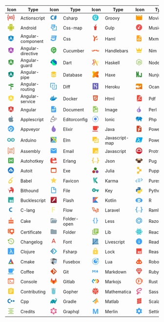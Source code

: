 |Icon|Type|Icon|Type|Icon|Type|Icon|Type|Icon|Type|
|---|---|---|---|---|---|---|---|---|---|
|<img src="./../icons/actionscript.svg" width="24px">|Actionscript|<img src="./../icons/csharp.svg" width="24px">|Csharp|<img src="./../icons/groovy.svg" width="24px">|Groovy|<img src="./../icons/movie.svg" width="24px">|Movie|<img src="./../icons/smarty.svg" width="24px">|Smarty|
|<img src="./../icons/android.svg" width="24px">|Android|<img src="./../icons/css-map.svg" width="24px">|Css-map|<img src="./../icons/gulp.svg" width="24px">|Gulp|<img src="./../icons/music.svg" width="24px">|Music|<img src="./../icons/solidity.svg" width="24px">|Solidity|
|<img src="./../icons/angular-component.svg" width="24px">|Angular-component|<img src="./../icons/css.svg" width="24px">|Css|<img src="./../icons/haml.svg" width="24px">|Haml|<img src="./../icons/mxml.svg" width="24px">|Mxml|<img src="./../icons/stylus.svg" width="24px">|Stylus|
|<img src="./../icons/angular-directive.svg" width="24px">|Angular-directive|<img src="./../icons/cucumber.svg" width="24px">|Cucumber|<img src="./../icons/handlebars.svg" width="24px">|Handlebars|<img src="./../icons/nim.svg" width="24px">|Nim|<img src="./../icons/swc.svg" width="24px">|Swc|
|<img src="./../icons/angular-guard.svg" width="24px">|Angular-guard|<img src="./../icons/dart.svg" width="24px">|Dart|<img src="./../icons/haskell.svg" width="24px">|Haskell|<img src="./../icons/nodejs.svg" width="24px">|Nodejs|<img src="./../icons/swift.svg" width="24px">|Swift|
|<img src="./../icons/angular-pipe.svg" width="24px">|Angular-pipe|<img src="./../icons/database.svg" width="24px">|Database|<img src="./../icons/haxe.svg" width="24px">|Haxe|<img src="./../icons/nunjucks.svg" width="24px">|Nunjucks|<img src="./../icons/table.svg" width="24px">|Table|
|<img src="./../icons/angular-routing.svg" width="24px">|Angular-routing|<img src="./../icons/diff.svg" width="24px">|Diff|<img src="./../icons/heroku.svg" width="24px">|Heroku|<img src="./../icons/ocaml.svg" width="24px">|Ocaml|<img src="./../icons/terraform.svg" width="24px">|Terraform|
|<img src="./../icons/angular-service.svg" width="24px">|Angular-service|<img src="./../icons/docker.svg" width="24px">|Docker|<img src="./../icons/html.svg" width="24px">|Html|<img src="./../icons/pdf.svg" width="24px">|Pdf|<img src="./../icons/test-js.svg" width="24px">|Test-js|
|<img src="./../icons/angular.svg" width="24px">|Angular|<img src="./../icons/document.svg" width="24px">|Document|<img src="./../icons/image.svg" width="24px">|Image|<img src="./../icons/perl.svg" width="24px">|Perl|<img src="./../icons/test-ts.svg" width="24px">|Test-ts|
|<img src="./../icons/applescript.svg" width="24px">|Applescript|<img src="./../icons/editorconfig.svg" width="24px">|Editorconfig|<img src="./../icons/ionic.svg" width="24px">|Ionic|<img src="./../icons/php.svg" width="24px">|Php|<img src="./../icons/tex.svg" width="24px">|Tex|
|<img src="./../icons/appveyor.svg" width="24px">|Appveyor|<img src="./../icons/elixir.svg" width="24px">|Elixir|<img src="./../icons/java.svg" width="24px">|Java|<img src="./../icons/powerpoint.svg" width="24px">|Powerpoint|<img src="./../icons/travis.svg" width="24px">|Travis|
|<img src="./../icons/arduino.svg" width="24px">|Arduino|<img src="./../icons/elm.svg" width="24px">|Elm|<img src="./../icons/javascript-map.svg" width="24px">|Javascript-map|<img src="./../icons/powershell.svg" width="24px">|Powershell|<img src="./../icons/tune.svg" width="24px">|Tune|
|<img src="./../icons/assembly.svg" width="24px">|Assembly|<img src="./../icons/email.svg" width="24px">|Email|<img src="./../icons/javascript.svg" width="24px">|Javascript|<img src="./../icons/protractor.svg" width="24px">|Protractor|<img src="./../icons/twig.svg" width="24px">|Twig|
|<img src="./../icons/autohotkey.svg" width="24px">|Autohotkey|<img src="./../icons/erlang.svg" width="24px">|Erlang|<img src="./../icons/json.svg" width="24px">|Json|<img src="./../icons/pug.svg" width="24px">|Pug|<img src="./../icons/typescript-def.svg" width="24px">|Typescript-def|
|<img src="./../icons/autoit.svg" width="24px">|Autoit|<img src="./../icons/exe.svg" width="24px">|Exe|<img src="./../icons/julia.svg" width="24px">|Julia|<img src="./../icons/puppet.svg" width="24px">|Puppet|<img src="./../icons/typescript.svg" width="24px">|Typescript|
|<img src="./../icons/babel.svg" width="24px">|Babel|<img src="./../icons/favicon.svg" width="24px">|Favicon|<img src="./../icons/karma.svg" width="24px">|Karma|<img src="./../icons/purescript.svg" width="24px">|Purescript|<img src="./../icons/unity.svg" width="24px">|Unity|
|<img src="./../icons/bithound.svg" width="24px">|Bithound|<img src="./../icons/file.svg" width="24px">|File|<img src="./../icons/key.svg" width="24px">|Key|<img src="./../icons/python.svg" width="24px">|Python|<img src="./../icons/url.svg" width="24px">|Url|
|<img src="./../icons/bucklescript.svg" width="24px">|Bucklescript|<img src="./../icons/flash.svg" width="24px">|Flash|<img src="./../icons/kotlin.svg" width="24px">|Kotlin|<img src="./../icons/r.svg" width="24px">|R|<img src="./../icons/verilog.svg" width="24px">|Verilog|
|<img src="./../icons/c-lang.svg" width="24px">|C-lang|<img src="./../icons/flow.svg" width="24px">|Flow|<img src="./../icons/laravel.svg" width="24px">|Laravel|<img src="./../icons/raml.svg" width="24px">|Raml|<img src="./../icons/virtual.svg" width="24px">|Virtual|
|<img src="./../icons/cake.svg" width="24px">|Cake|<img src="./../icons/folder-open.svg" width="24px">|Folder-open|<img src="./../icons/less.svg" width="24px">|Less|<img src="./../icons/razor.svg" width="24px">|Razor|<img src="./../icons/visualstudio.svg" width="24px">|Visualstudio|
|<img src="./../icons/certificate.svg" width="24px">|Certificate|<img src="./../icons/folder.svg" width="24px">|Folder|<img src="./../icons/lib.svg" width="24px">|Lib|<img src="./../icons/react.svg" width="24px">|React|<img src="./../icons/vue.svg" width="24px">|Vue|
|<img src="./../icons/changelog.svg" width="24px">|Changelog|<img src="./../icons/font.svg" width="24px">|Font|<img src="./../icons/livescript.svg" width="24px">|Livescript|<img src="./../icons/readme.svg" width="24px">|Readme|<img src="./../icons/webpack.svg" width="24px">|Webpack|
|<img src="./../icons/clojure.svg" width="24px">|Clojure|<img src="./../icons/fsharp.svg" width="24px">|Fsharp|<img src="./../icons/lock.svg" width="24px">|Lock|<img src="./../icons/reason.svg" width="24px">|Reason|<img src="./../icons/wolframlanguage.svg" width="24px">|Wolframlanguage|
|<img src="./../icons/cmake.svg" width="24px">|Cmake|<img src="./../icons/fusebox.svg" width="24px">|Fusebox|<img src="./../icons/lua.svg" width="24px">|Lua|<img src="./../icons/robot.svg" width="24px">|Robot|<img src="./../icons/word.svg" width="24px">|Word|
|<img src="./../icons/coffee.svg" width="24px">|Coffee|<img src="./../icons/git.svg" width="24px">|Git|<img src="./../icons/markdown.svg" width="24px">|Markdown|<img src="./../icons/ruby.svg" width="24px">|Ruby|<img src="./../icons/xaml.svg" width="24px">|Xaml|
|<img src="./../icons/console.svg" width="24px">|Console|<img src="./../icons/gitlab.svg" width="24px">|Gitlab|<img src="./../icons/markojs.svg" width="24px">|Markojs|<img src="./../icons/rust.svg" width="24px">|Rust|<img src="./../icons/xml.svg" width="24px">|Xml|
|<img src="./../icons/contributing.svg" width="24px">|Contributing|<img src="./../icons/gopher.svg" width="24px">|Gopher|<img src="./../icons/mathematica.svg" width="24px">|Mathematica|<img src="./../icons/sass.svg" width="24px">|Sass|<img src="./../icons/yaml.svg" width="24px">|Yaml|
|<img src="./../icons/cpp.svg" width="24px">|Cpp|<img src="./../icons/gradle.svg" width="24px">|Gradle|<img src="./../icons/matlab.svg" width="24px">|Matlab|<img src="./../icons/scala.svg" width="24px">|Scala|<img src="./../icons/yang.svg" width="24px">|Yang|
|<img src="./../icons/credits.svg" width="24px">|Credits|<img src="./../icons/graphql.svg" width="24px">|Graphql|<img src="./../icons/merlin.svg" width="24px">|Merlin|<img src="./../icons/settings.svg" width="24px">|Settings|<img src="./../icons/yarn.svg" width="24px">|Yarn|
